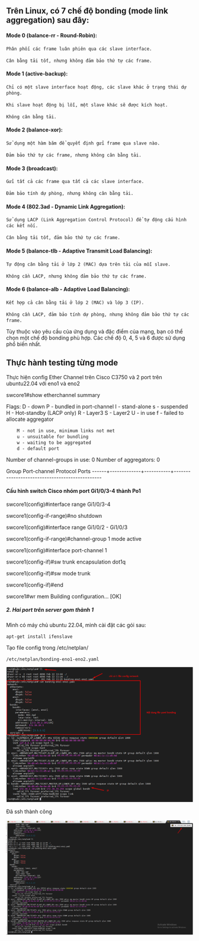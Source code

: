 ## Trên Linux, có 7 chế độ bonding (mode link aggregation) sau đây:

#### Mode 0 (balance-rr - Round-Robin):

    Phân phối các frame luân phiên qua các slave interface.

    Cân bằng tải tốt, nhưng không đảm bảo thứ tự các frame.

#### Mode 1 (active-backup):

    Chỉ có một slave interface hoạt động, các slave khác ở trạng thái dự phòng.

    Khi slave hoạt động bị lỗi, một slave khác sẽ được kích hoạt.

    Không cân bằng tải.

#### Mode 2 (balance-xor):

    Sử dụng một hàm băm để quyết định gửi frame qua slave nào.

    Đảm bảo thứ tự các frame, nhưng không cân bằng tải.

#### Mode 3 (broadcast):

    Gửi tất cả các frame qua tất cả các slave interface.

    Đảm bảo tính dự phòng, nhưng không cân bằng tải.

#### Mode 4 (802.3ad - Dynamic Link Aggregation):

    Sử dụng LACP (Link Aggregation Control Protocol) để tự động cấu hình các kết nối.

    Cân bằng tải tốt, đảm bảo thứ tự các frame.

#### Mode 5 (balance-tlb - Adaptive Transmit Load Balancing):

    Tự động cân bằng tải ở lớp 2 (MAC) dựa trên tải của mỗi slave.

    Không cần LACP, nhưng không đảm bảo thứ tự các frame.

#### Mode 6 (balance-alb - Adaptive Load Balancing):

    Kết hợp cả cân bằng tải ở lớp 2 (MAC) và lớp 3 (IP).

    Không cần LACP, đảm bảo tính dự phòng, nhưng không đảm bảo thứ tự các frame.

Tùy thuộc vào yêu cầu của ứng dụng và đặc điểm của mạng, bạn có thể chọn một chế độ bonding phù hợp. Các chế độ 0, 4, 5 và 6 được sử dụng phổ biến nhất.

## Thực hành testing từng mode

Thực hiện config Ether Channel trên Cisco C3750 và 2 port trên ubuntu22.04 với eno1 và eno2

swcore1#show etherchannel summary

Flags:  D - down        P - bundled in port-channel
        I - stand-alone s - suspended
        H - Hot-standby (LACP only)
        R - Layer3      S - Layer2
        U - in use      f - failed to allocate aggregator

        M - not in use, minimum links not met
        u - unsuitable for bundling
        w - waiting to be aggregated
        d - default port


Number of channel-groups in use: 0
Number of aggregators:           0

Group  Port-channel  Protocol    Ports
------+-------------+-----------+-----------------------------------------------
#### Cấu hình switch Cisco nhóm port Gi1/0/3-4 thành Po1

swcore1(config)#interface range Gi1/0/3-4

swcore1(config-if-range)#no shutdown

swcore1(config)#interface range Gi1/0/2 - Gi1/0/3

swcore1(config-if-range)#channel-group 1 mode active

swcore1(config)#interface port-channel 1

swcore1(config-if)#sw trunk encapsulation dot1q

swcore1(config-if)#sw mode trunk

swcore1(config-if)#end

swcore1#wr mem
Building configuration...
[OK]

##### 2. Hai port trên server gom thành 1

Mình có máy chủ ubuntu 22.04, mình cài đặt các gói sau:

    apt-get install ifenslave

Tạo file config trong /etc/netplan/

    /etc/netplan/bonding-eno1-eno2.yaml

  <img src="Basicnetworkimages/82.png">

Đã ssh thành công

  <img src="Basicnetworkimages/83.png">